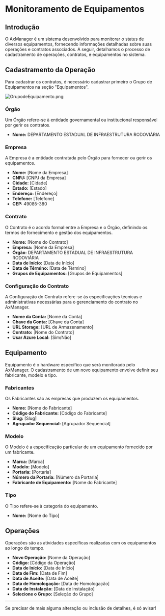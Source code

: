 # Monitoramento de Equipamentos

## Introdução

O AxManager é um sistema desenvolvido para monitorar o status de diversos equipamentos, fornecendo informações detalhadas sobre suas operações e contratos associados. A seguir, detalhamos o processo de cadastramento de operações, contratos, e equipamentos no sistema.

## Cadastramento da Operação

Para cadastrar os contratos, é necessário cadastrar primeiro o Grupo de Equipamentos na seção "Equipamentos".

![GrupodeEquipamento.png](GrupodeEquipamento.png)

### Órgão

Um Órgão refere-se à entidade governamental ou institucional responsável por gerir os contratos.

- **Nome:** DEPARTAMENTO ESTADUAL DE INFRAESTRUTURA RODOVIÁRIA

### Empresa

A Empresa é a entidade contratada pelo Órgão para fornecer ou gerir os equipamentos.

- **Nome:** [Nome da Empresa]
- **CNPJ:** [CNPJ da Empresa]
- **Cidade:** [Cidade]
- **Estado:** [Estado]
- **Endereço:** [Endereço]
- **Telefone:** [Telefone]
- **CEP:** 49085-380

### Contrato

O Contrato é o acordo formal entre a Empresa e o Órgão, definindo os termos de fornecimento e gestão dos equipamentos.

- **Nome:** [Nome do Contrato]
- **Empresa:** [Nome da Empresa]
- **Órgão:** DEPARTAMENTO ESTADUAL DE INFRAESTRUTURA RODOVIÁRIA
- **Data de Início:** [Data de Início]
- **Data de Término:** [Data de Término]
- **Grupos de Equipamentos:** [Grupos de Equipamentos]

### Configuração do Contrato

A Configuração do Contrato refere-se às especificações técnicas e administrativas necessárias para o gerenciamento do contrato no AxManager.

- **Nome da Conta:** [Nome da Conta]
- **Chave da Conta:** [Chave da Conta]
- **URL Storage:** [URL de Armazenamento]
- **Contrato:** [Nome do Contrato]
- **Usar Azure Local:** [Sim/Não]

## Equipamento

Equipamento é o hardware específico que será monitorado pelo AxManager. O cadastramento de um novo equipamento envolve definir seu fabricante, modelo e tipo.

### Fabricantes

Os Fabricantes são as empresas que produzem os equipamentos.

- **Nome:** [Nome do Fabricante]
- **Código do Fabricante:** [Código do Fabricante]
- **Slug:** [Slug]
- **Agrupador Sequencial:** [Agrupador Sequencial]

### Modelo

O Modelo é a especificação particular de um equipamento fornecido por um fabricante.

- **Marca:** [Marca]
- **Modelo:** [Modelo]
- **Portaria:** [Portaria]
- **Número da Portaria:** [Número da Portaria]
- **Fabricante de Equipamento:** [Nome do Fabricante]

### Tipo

O Tipo refere-se à categoria do equipamento.

- **Nome:** [Nome do Tipo]

## Operações

Operações são as atividades específicas realizadas com os equipamentos ao longo do tempo.

- **Novo Operação:** [Nome da Operação]
- **Código:** [Código da Operação]
- **Data de Início:** [Data de Início]
- **Data de Fim:** [Data de Fim]
- **Data de Aceite:** [Data de Aceite]
- **Data de Homologação:** [Data de Homologação]
- **Data de Instalação:** [Data de Instalação]
- **Selecione o Grupo:** [Seleção do Grupo]

---

Se precisar de mais alguma alteração ou inclusão de detalhes, é só avisar!